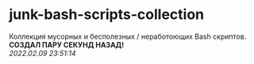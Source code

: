 # junk-bash-scripts-collection
Коллекция мусорных и бесполезных / неработоющих Bash скриптов.
<br>
**СОЗДАЛ ПАРУ СЕКУНД НАЗАД!**
<br>
*2022.02.09 23:51:14*
